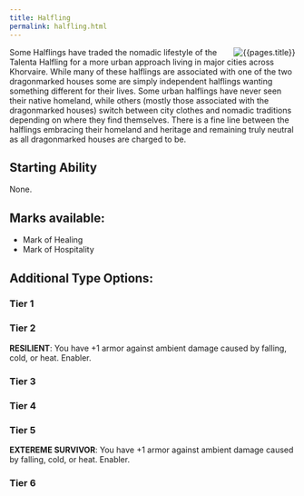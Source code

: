 ```yaml
---
title: Halfling
permalink: halfling.html
---
```


<img src='images/races/{{page.title}}.jpg' alt='{{pages.title}}' style="float:right">

Some Halflings have traded the nomadic lifestyle of the Talenta Halfling for a more urban approach living in major cities across Khorvaire. While many of these halflings are associated with one of the two dragonmarked houses some are simply independent halflings wanting something different for their lives. Some urban halflings have never seen their native homeland, while others (mostly those associated with the dragonmarked houses) switch between city clothes and nomadic traditions depending on where they find themselves. There is a fine line between the halflings embracing their homeland and heritage and remaining truly neutral as all dragonmarked houses are charged to be.

## Starting Ability
None.

## Marks available:
- Mark of Healing
- Mark of Hospitality

## Additional Type Options:

### Tier 1

### Tier 2 
**RESILIENT**: You have +1 armor against ambient damage caused by falling, cold, or heat. Enabler.

### Tier 3

### Tier 4

### Tier 5
**EXTEREME SURVIVOR**: You have +1 armor against ambient damage caused by falling, cold, or heat. Enabler.

### Tier 6